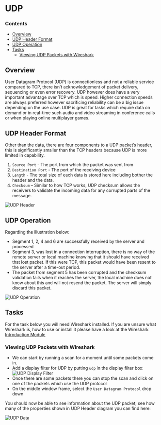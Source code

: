 # UDP
<!--TOC_START-->
### Contents
- [Overview](#overview)
- [UDP Header Format](#udp-header-format)
- [UDP Operation](#udp-operation)
- [Tasks](#tasks)
	- [Viewing UDP Packets with Wireshark](#viewing-udp-packets-with-wireshark)

<!--TOC_END-->
## Overview
User Datagram Protocol (UDP) is connectionless and not a reliable service compared to TCP, there isn’t acknowledgement of packet delivery, sequencing or even error recovery.
UDP however does have a very important advantage over TCP which is speed.
Higher connection speeds are always preferred however sacrificing reliability can be a big issue depending on the use case.
UDP is great for tasks which require data on demand or in real-time such audio and video streaming in conference calls or when playing online multiplayer games.

## UDP Header Format
Other than the data, there are four components to a UDP packet’s header, this is significantly smaller than the TCP headers because UDP is more limited in capability.

1. `Source Port` - The port from which the packet was sent from
2. `Destination Port` - The port of the receiving device
3. `Length` - The total size of each data is stored here including bother the header and the
data.
4. `Checksum` – Similar to how TCP works, UDP checksum allows the receivers to validate
the incoming data for any corrupted parts of the message. 

![UDP Header](https://lh3.googleusercontent.com/g8GbrocvKB53cwpqiWtSqxgnmkdiUJMQOLsfd4gxkTf2Qq82nASrHXe2oTtMa_MVmzuuH33K0F8T7cNDunhBHnGKQQhmir5LyacyCWpPEQA63kZrPMSpYYKc4Ch_g_oMbpAqzXxv6iivDz7L0S64gP7cHyGCVndcpHtHie4hjGYhePBTtVr9SJ14w7eRB8tirtFFbOBRMuocYiUB-42wnNP3rOq6nUnqGwolgM5Sf9-P0YQfX7HipbyOcDcXTX42TKnvHrdnpHVndv6YIByhNKpRM-opAKrTbrbtfl6sEzlg5Ip-rZB-8QCf755dn-L2g1tYmvKoJHic_fs6ZOSj2K0Il3ybk5k-b5DhsfrQ1EOD3XJv8kCL-E4i1IriAIchgB_ZMM5EFBizbcE1FyZ4RLRnHJtVzLf7vuBzr9RMGi9W22vsm6ad_6K1-P1Z3WokXc4-a2nPyHvf_Fis9vldJ9WsdJeiKc-OBS2D7yk-rdQuwp_XRm_2uRae1_HET7RRcHjq9N45EOtA87OPJGVvXbPQkuLwtJCE4Alm3Fyec4zNzfDoVS4XVGwi1b9UkS33exSPOmTWnXhBB0kzwLJDSj83g6wRWuoE4LtmCXxbhBx-srU3XFCGdVRfTaJ7BU4aar20lkjIgqNgCfS-7c2nKS7pUBEixcdIfbIb8e8lUE08XS3vmDtT89tmfp5-dPNsEwqpYh73yFRNieu33IiXQifD50QDXX5uRVoWyrtZMMK1XYAE=w1084-h341-no)

## UDP Operation
Regarding the illustration below:

- Segment 1, 2, 4 and 6 are successfully received by the server and processed
- Segment 3, was lost in a connection interruption, there is no way of the remote server or local machine knowing that it should have received that lost packet. If this were TCP, this packet would have been resent to the server after a time-out period.
- The packet from segment 5 has been corrupted and the checksum validation fails when it reaches the server, the local machine does not know about this and will not resend the packet. The server will simply discard this packet.

![UDP Operation](https://lh3.googleusercontent.com/kskI1eWHh67F2Nbh1raZeNNllsbIPdl9bh6bqC9_XKkRx3VHkE34ToBYZNsEjtlrfRog7vXYhrrJ5JEkDdfgEbgvp4V95F7f1PbbO3rxAiF8SC-d0zfv27lu5WJ-KGk-wQrDdXPiv9paqM5pnvONDSfOlwfmWSOzEdLJRx4vsG9oyQ6kxu3tEbhEy4ktU4DtGfhvohTSMx5hpVab4tP618_eacN8ji-8PpD3A6BIXIfZruxAus8prZyak0aTeChW2KeLoVL35PzH3_NRiH0d23ZrOaT-eZF7yD5Rf8pqyP4C4UAJRLP_HTu-a8z13NRSOaMezE7bB42GMImQA2GOnrjOvXaNhJEzAMuouVTg98NxFLJc4-0o-RkHjf1yqpDjVFahC6-lx7jxYhu_OTXsE5MnQQs7t8NVwOmCzEgRkvKAViRH4xNUgCe_IKO_L5Ys8CGEmiqZ7d9sUE81zRcE_tnHaK5sNneVxaIiXZLIp6KFeRkcCOQ4qZ1CkXGgXj70L-ZF6O79m22mjQmwvaewNu62LTNJRiNoDjQUou3Kf-wMK95vtQZd9Sm19x66RdZA32QonJPU_49rFaZccn4OaK3qcE5Q8vCek4-OlBglnokzcwL3keTP9qi1NYZpT1X9Z8nwmrsrG6k4uOQ9GKDZ1yx3oUwbvGyp18GbqddhXgFkHnUuJBD0Fd7gEnI4XgteKOuLIMvT-TyeEjHzNX3zP-ppwED-tkTR1Xxw8s46dXw3Fkt4=w725-h685-no)

## Tasks
For the task below you will need Wireshark installed.
If you are unsure what Wireshark is, how to use or install it please have a look at the Wireshark [Introduction Module](/topics/wireshark/modules/introduction)

### Viewing UDP Packets with Wireshark
- We can start by running a scan for a moment until some packets come in.
- Add a display filter for UDP by putting `udp` in the display filter box:
    ![UDP Display Filter](https://lh3.googleusercontent.com/uz5gxaGCQE_guHbfHo9MVM7onIM1qEmtdxzkHTFGRd8hWZHV_PS7KZtnJPcrrNnfJV8oTw2VWiIJ-EHAUfm7UmOPs4xMLseSpqFMCvJ1ELKmw2A4E2xhGnI7D7L0GxxVwFMSYveEqfI3V2NVO268dK6eLRMrGYXbiULBuPhSlCdamh4nefkOITf30Ih2272G-IiT0X5uYXVT9GgOpbHadJwsIDs8FWujTH8iAf5UvgjvH84Rg9OVXPrJB2N8Oc_Ljuy3br5GuGUMKHn8m9jaT9bIKTHihYp3WO4mSpwn-kymrA6rplz9DlKEbu7awkZk6xIH6yTqTStMO4H82Q8yPX5W1NA9nf0IBdeLG-qqCspeVKeM_oW_hfuI8Rf6Y6_WKigAOQ5McmIsQP5pZNeOK-YkkNePLSnTeb8ZbJXiHeJPIlcYhts88X3DkRLNQtVPoHGmAXfHUHVBjwVetBX-tgziDoib6IxCN7tSzHq-uK1bE1ubhxuzXbkLGn1JMtOk2hsYP5ncTAnIOTjg51XVCOE3i27MEtakh5UCFU-6-5wUol6rjnoL_UIVS1tg5S_m8WuTFbPMMzyrvn5xzMmVtgOz8A1gqK_lr5KDHlu9vVh09DFaS93PKER8DWZcUYhYM8nHT0NPW1Zr-Bd0MeqxshAK3pCCdn1aY91I0IsSrH-xhlvswZaiV9mHVv8BcvSXExYH0k_2Kv_6q-zkPQ5JoRvZX56jCWleZB4wpw4qqMVwflK2=w1116-h51-no)
- Once there are some packets there you can stop the scan and click on one of the packets which use the UDP protocol
- On the middle window frame, select the `User Datagram Protocol` drop down

You should now be able to see information about the UDP packet; see how many of the properties shown in UDP Header diagram you can find here:

![UDP Data](https://lh3.googleusercontent.com/W0ZWp-urebN0f7nyIC17HpXW4IL3XT8WunCu3KH3-K3FL2pEYpmXT74yFVM7eSfdt6iWjH2JppSxqwy0CjmTfV-8Zn28P7tafGXi5aiMm41c30UITk3pQapeRSZ3ohGSkdDDtWeJFl27PLNGZw8cPVEEmhoDiPGyvLUsgthVLPjjXxP2CYdYtP2BKAyeW5yPcmDnOi1hkTcxG_wtfAfBFET1kkImZa9nnyRSoYrup8-BpRE-etXYVJ1Mm-8Fi6owjiEtQZV_yNySMekYmK4j4MHoIFxzanw85Q-k0lIikQ7eAwSbQVxUZoied57IHb0rSijkXznM5338NScibPDurik5CcdiQ9HuzOxIJHb1JmORRyHtMgMgswSLBmbe119qnQRbs4-iIymI3o4u4gC_yPkL1YXJVN4K7O3-k1LvqKlfbBj3KHGUMbJ9f5_Hv7k_2lv06rgretJBULdUSjw4zWZb0MLR6k1QRm4xKSpRRW8xYGifA1MGuQ_QnVJB-dNeYLHVJ0vrRXFKyDhViaWWu--WkiZbZvSAi9awKf_Vv1OvoskH1-rSgNMRPhMISD7YITCYtnZvVr1qJ5UD2qmHYl8wXYs3ECEH_ZmFb6edrnnCfW0xm9aR_O9Eml8JaVTTpzEai76RtwYXt7JQia-zAyfFaS5CzG-w96j8rsy30iA_UVa4Jiz2yMt4jevDJMzKZLsARVqhFNVIy5DySekNeA1LPvRFXDTlCvBwopkQ8dV68_p4=w1181-h1287-no)
